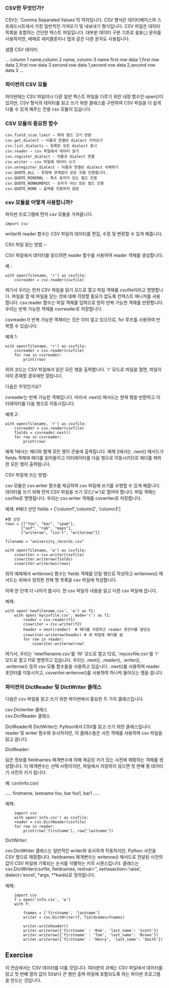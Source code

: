### CSV란 무엇인가?
CSV는 'Comma Separated Values'의 약자입니다. CSV 형식은 데이터베이스와 스프레드시트에서 가장 일반적인 가져오기 및 내보내기 형식입니다. CSV 파일은 데이터 목록을 포함하는 간단한 텍스트 파일입니다. 대부분 데이터 구분 기호로 쉼표(,) 문자를 사용하지만, 때때로 세미콜론이나 탭과 같은 다른 문자도 사용됩니다.

샘플 CSV 데이터:

...
column 1 name,column 2 name, column 3 name
first row data 1,first row data 2,first row data 3
second row data 1,second row data 2,second row data 3
...

### 파이썬의 CSV 모듈
파이썬에는 CSV 파일이나 다른 일반 텍스트 파일을 다루기 위한 내장 함수인 open()이 있지만, CSV 형식의 데이터를 읽고 쓰기 위한 클래스를 구현하여 CSV 파일을 더 쉽게 다룰 수 있게 해주는 전용 csv 모듈이 있습니다.

### CSV 모듈의 중요한 함수

    csv.field_size_limit – 최대 필드 크기 반환
    csv.get_dialect – 이름과 연결된 dialect 가져오기
    csv.list_dialects – 등록된 모든 dialect 표시
    csv.reader – csv 파일에서 데이터 읽기
    csv.register_dialect - 이름과 dialect 연결
    csv.writer – csv 파일에 데이터 쓰기
    csv.unregister_dialect - 이름과 연결된 dialect 삭제하기
    csv.QUOTE_ALL - 유형에 관계없이 모든 것을 인용합니다.
    csv.QUOTE_MINIMAL - 특수 문자가 있는 필드 인용
    csv.QUOTE_NONNUMERIC - 숫자가 아닌 모든 필드 인용
    csv.QUOTE_NONE – 출력을 인용하지 않음

### csv 모듈을 어떻게 사용합니까?
파이썬 프로그램에 먼저 csv 모듈을 가져옵니다.

    import csv

writer와 reader 함수는 CSV 파일의 데이터를 편집, 수정 및 변환할 수 있게 해줍니다.

CSV 파일 읽는 방법 :-

CSV 파일에서 데이터를 읽으려면 reader 함수를 사용하여 reader 객체를 생성합니다.

예 :

    with open(filename, 'r') as csvfile:
        csvreader = csv.reader(csvfile)

여기서 우리는 먼저 CSV 파일을 읽기 모드로 열고 파일 객체를 csvfile이라고 명명합니다. 파일을 열 때 파일을 닫는 것에 대해 걱정할 필요가 없도록 컨텍스트 매니저를 사용합니다. csv.reader 함수는 파일 객체를 입력으로 받아 반복 가능한 객체를 반환합니다. 우리는 반복 가능한 객체를 csvreader로 저장합니다.

csvreader가 반복 가능한 객체라는 것은 이미 알고 있으므로, for 루프를 사용하여 반복할 수 있습니다:

예제 1:

    with open(filename, 'r') as csvfile:
        csvreader = csv.reader(csvfile)
        for row in csvreader:
            print(row)

위의 코드는 CSV 파일에서 읽은 모든 행을 출력합니다. 'r' 모드로 파일을 열면, 파일이 이미 존재할 경우에만 열립니다.

다음은 무엇인가요?

cvreader는 반복 가능한 객체입니다. 따라서 .next() 메서드는 현재 행을 반환하고 이터레이터를 다음 행으로 이동시킵니다.

예제 2:

    with open(filename, 'r') as csvfile:
        csvreader = csv.reader(csvfile)
        fields = csvreader.next()
        for row in csvreader:
            print(row)

예제 1에서는 헤더와 함께 모든 행이 콘솔에 출력됩니다. 예제 2에서는 .next() 메서드가 fields 객체에 헤더를 읽어들이고 이터레이터를 다음 행으로 이동시키므로 헤더를 제외한 모든 행이 출력됩니다.

CSV 파일에 쓰는 방법-

csv 모듈은 csv.writer 함수를 제공하여 csv 파일에 쓰기를 수행할 수 있게 해줍니다. 데이터를 쓰기 위해 먼저 CSV 파일을 쓰기 모드('w')로 열어야 합니다. 파일 객체는 csvfile로 명명됩니다. 우리는 csv.writer 객체를 csvwriter로 저장합니다.

예제:
    #헤더 선언
    fields = ['column1','column2', 'column3']

    #행 선언
    rows = [["foo", "bar", "spam"],
           ["oof", "rab", "maps"],
           ["writerow", "isn't", "writerows"]]

    filename = "university_records.csv"
    
    with open(filename, 'w') as csvfile:
        csvwriter = csv.writer(csvfile)
        csvwriter.writerow(fields)
        csvwriter.writerows(rows)

위의 예제에서 writerow() 함수는 fields 객체를 단일 행으로 작성하고 writerows() 메서드는 위에서 정의한 전체 행 목록을 csv 파일에 작성합니다.

이제 한 단계 더 나아가 봅시다. 한 csv 파일의 내용을 읽고 다른 csv 파일에 씁니다.

예제:

    with open('newfilename.csv', 'w') as f2:
        with open('mycsvfile.csv', mode='r') as f1:
            reader = csv.reader(f1)
            csvwriter = csv.writer(f2)
            header = next(reader)  # 헤더를 저장하고 reader 포인터를 앞당김
            csvwriter.writerow(header) # 새 파일에 헤더를 씀
            for row in reader:
                csvwriter.writerow(row)

여기서, 우리는 'newfilename.csv'를 'W' 모드로 열고 f2로, 'mycsvfile.csv'를 'r' 모드로 열고 f1로 명명하고 있습니다. 우리는 .next(), .reader(), .writer(), .writerow() 등의 csv 모듈 함수들을 사용하고 있습니다. .next()를 사용하여 reader 포인터를 이동시키고, csvwriter.writerow()를 사용하여 하나씩 들어오는 행을 씁니다.

### 파이썬의 DictReader 및 DictWriter 클래스

다음은 csv 파일을 읽고 쓰기 위한 파이썬에서 중요한 두 가지 클래스입니다.

csv.Dictwriter 클래스  
csv.DictReader 클래스

DictReader와 DictWriter는 Python에서 CSV를 읽고 쓰기 위한 클래스입니다. reader 및 writer 함수와 유사하지만, 이 클래스들은 사전 객체를 사용하여 csv 파일을 읽고 씁니다.

DictReader:

읽은 정보를 fieldnames 매개변수에 의해 제공된 키가 있는 사전에 매핑하는 객체를 생성합니다. 이 매개변수는 선택 사항이지만, 파일에서 지정하지 않으면 첫 번째 행 데이터가 사전의 키가 됩니다.

예: csv(info.csv)

.....
firstname, lastname
foo, bar
foo1, bar1
.....

예제:

        import csv
        with open('info.csv') as csvfile:
        reader = csv.DictReader(csvfile)
        for row in reader:
            print(row['firstname'], row['lastname'])

DictWriter:

csv.DictWriter 클래스는 일반적인 writer와 유사하게 작동하지만, Python 사전을 CSV 행으로 매핑합니다. fieldnames 매개변수는 writerow() 메서드로 전달된 사전의 값이 CSV 파일에 기록되는 순서를 식별하는 키의 시퀀스입니다. 클래스는 csv.DictWriter(csvfile, fieldnames, restval='', extrasaction='raise', dialect='excel', *args, **kwds)로 정의됩니다.

예제:

        import csv
        f = open('info.csv', 'w')
        with f:
            
            fnames = ['firstname', 'lastname']
            writer = csv.DictWriter(f, fieldnames=fnames)    

            writer.writeheader()
            writer.writerow({'firstname' : 'Rob', 'last_name': 'Scott'})
            writer.writerow({'firstname' : 'Tom', 'last_name': 'Brown'})
            writer.writerow({'firstname' : 'Henry', 'last_name': 'Smith'})


Exercise
--------

이 연습에서는 CSV 데이터를 다룰 것입니다. 여러분의 과제는 CSV 파일에서 데이터를 읽고 첫 번째 열의 값이 50보다 큰 행만 출력 파일에 포함되도록 하는 파이썬 프로그램을 만드는 것입니다.